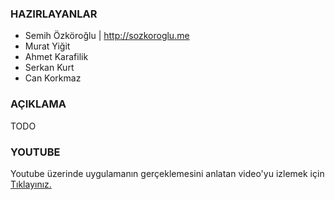 ### HAZIRLAYANLAR

- Semih Özköroğlu | http://sozkoroglu.me
- Murat Yiğit
- Ahmet Karafilik
- Serkan Kurt
- Can Korkmaz

### AÇIKLAMA

TODO

### YOUTUBE

Youtube üzerinde uygulamanın gerçeklemesini anlatan video'yu izlemek için [Tıklayınız.](http://www.youtube.com/watch?v=OZWBbRdZWXI&feature=youtu.be)
